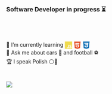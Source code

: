 ### Software Developer in progress ⏳

#

<!-- - 🔭 I’m currently working on ... --> <br>
📓 I’m currently learning <img align="center" alt="Js" height="20" width="20" src="https://raw.githubusercontent.com/devicons/devicon/master/icons/javascript/javascript-plain.svg">
  <img align="center" alt="HTML" height="20" width="20" src="https://raw.githubusercontent.com/devicons/devicon/master/icons/html5/html5-plain.svg">
  <img align="center" alt="CSS" height="20" width="20" src="https://raw.githubusercontent.com/devicons/devicon/master/icons/css3/css3-plain.svg"> <br>
💬 Ask me about cars :car: and football :soccer: <br>
:trophy: I speak Polish ⚪🔴<br>

#

<div>
  <a href="https://github.com/luizhenriquegarciadarosa">
  <img height="180em" src="https://github-readme-stats.vercel.app/api?username=luizhenriquegarciadarosa&show_icons=true&theme=tokyonight&include_all_commits=true&count_private=true"/>
<!--   <img height="180em" src="https://github-readme-stats.vercel.app/api/top-langs/?username=luizhenriquegarciadarosa&layout=compact&langs_count=7&theme=tokyonight"/> -->
</div>
